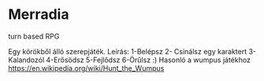 # Merradia
turn based RPG

Egy körökből álló szerepjáték.
Leírás:
1-Belépsz
2- Csinálsz egy karaktert
3-Kalandozól
4-Erősödsz
5-Fejlődsz
6-Örűlsz :)
Hasonló a wumpus játékhoz
https://en.wikipedia.org/wiki/Hunt_the_Wumpus

